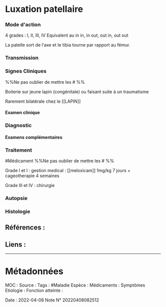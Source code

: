 # Luxation patellaire
### Mode d'action
4 grades : I, II, III, IV
Equivalent au in in, in out, out in, out out

La patelle sort de l'axe et le tibia tourne par rapport au fémur.

### Transmission
### Signes Cliniques
%%Ne pas oublier de mettre les # %%

Boiterie sur jeune lapin (congénitale) ou faisant suite à un traumatisme

Rarement bilatérale chez le [[LAPIN]]
#### Examen clinique
### Diagnostic
#### Examens complémentaires
### Traitement
#Médicament 
%%Ne pas oublier de mettre les # %%

Grade I et I : gestion medical : [[meloxicam]] 1mg/kg 7 jours + cageotherapie 4 semaines 

Grade III et IV : chirurgie
### Autopsie
### Histologie

## Références :
>
 

## Liens :



***

# Métadonnées
MOC :
Source :
Tags : #Maladie 
	Espèce :
	Médicaments :
	Symptômes
	Etiologie :
	Fonction atteinte :
	
Date : 2022-04-08
Note N° 20220408082512